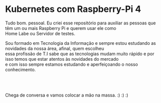 # Kubernetes com Raspberry-Pi 4


Tudo bom. pessoal. Eu criei esse repositório para auxiliar as pessoas que têm um ou mais Raspberry Pi e querem usar ele como<br> 
Home Labe ou Servidor de testes.<br>

Sou formado em Tecnologia da Informação e sempre estou estudando as novidades da nossa área, afinal, quem escolheu<br> 
essa profissão de T.I sabe que as tecnologias mudam muito rápido e por isso temos que estar atentos às novidades do mercado<br> 
e com isso sempre estamos estudando e aperfeiçoando o nosso conhecimento.<br>
<br>
<br>
<br>

Chega de conversa e vamos colocar a mão na massa. :) :) :)



